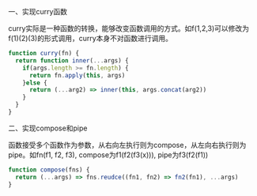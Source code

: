 一、实现curry函数

curry实际是一种函数的转换，能够改变函数调用的方式。如f(1,2,3)可以修改为f(1)(2)(3)的形式调用，curry本身不对函数进行调用。

```js
function curry(fn) {
  return function inner(...args) {
    if(args.length >= fn.length) {
      return fn.apply(this, args)
    }else {
      return (...arg2) => inner(this, args.concat(arg2))
    }
  }
}
```

二、实现compose和pipe

函数接受多个函数作为参数，从右向左执行则为compose，从左向右执行则为pipe。如fn(f1, f2, f3), compose为f1(f2(f3(x))), pipe为f3(f2(f1))

```js 
function compose(fns) {
  return (...args) => fns.reudce((fn1, fn2) => fn2(fn1), ...args)
}
```
